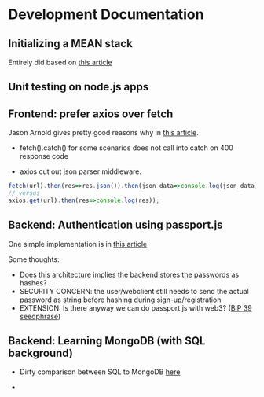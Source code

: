 # Development Documentation

## Initializing a MEAN stack

Entirely did based on [this article](https://dev.to/felberto/initial-project-setup-of-a-mean-stack-p89)

## Unit testing on node.js apps

## Frontend: prefer axios over fetch

Jason Arnold gives pretty good reasons why in [this article](https://medium.com/@thejasonfile/fetch-vs-axios-js-for-making-http-requests-2b261cdd3af5).

- fetch().catch() for some scenarios does not call into catch on 400 response code

- axios cut out json parser middleware.

```js
fetch(url).then(res=>res.json()).then(json_data=>console.log(json_data));
// versus
axios.get(url).then(res=>console.log(res));
```

## Backend: Authentication using passport.js

One simple implementation is in [this article](https://www.freecodecamp.org/news/learn-how-to-handle-authentication-with-node-using-passport-js-4a56ed18e81e/)

Some thoughts:
- Does this architecture implies the backend stores the passwords as hashes?
- SECURITY CONCERN: the user/webclient still needs to send the actual password as string before hashing during sign-up/registration
- EXTENSION: Is there anyway we can do passport.js with web3? ([BIP 39 seedphrase](https://github.com/bitcoinjs/bip39))

## Backend: Learning MongoDB (with SQL background)

- Dirty comparison between SQL to MongoDB [here](https://docs.mongodb.com/manual/reference/sql-comparison/)

-